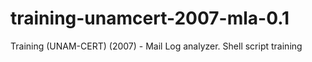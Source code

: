 # training-unamcert-2007-mla-0.1
Training (UNAM-CERT) (2007) - Mail Log analyzer. Shell script training

